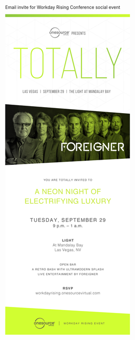 Email invite for Workday Rising Conference social event

<img src="https://github.com/shawn-rose-dev/email-totally/blob/main/Rising_Email_Invite-Mockup.jpg" alt="Event-Workday Rising Social Event">
